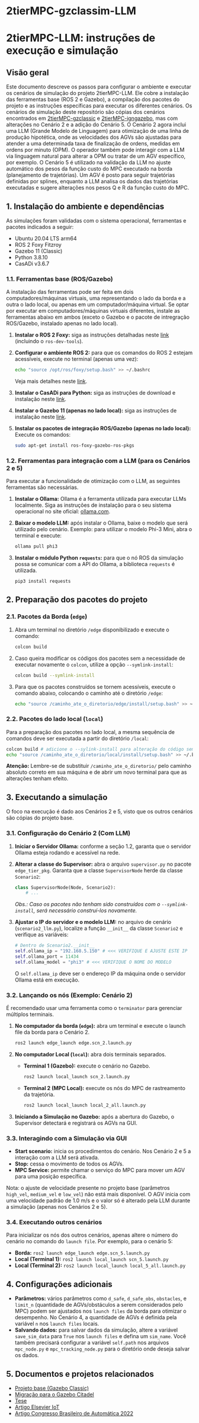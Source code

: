 # 2tierMPC-gzclassim-LLM

# 2tierMPC-LLM: instruções de execução e simulação

## Visão geral

Este documento descreve os passos para configurar o ambiente e executar os cenários de simulação do projeto 2tierMPC-LLM. Ele cobre a instalação das ferramentas base (ROS 2 e Gazebo), a compilação dos pacotes do projeto e as instruções específicas para executar os diferentes cenários. Os cenários de simulação deste repositório são cópias dos cenários encontrados em [2tierMPC-gzclassic](https://github.com/ralvomena/2tierMPC-gzclassic) e [2tierMPC-igngazebo](https://github.com/ralvomena/2tierMPC-igngazebo), mas com alterações no Cenário 2 e a adição do Cenário 5. O Cenário 2 agora inclui uma LLM (Grande Modelo de Linguagem) para otimização de uma linha de produção hipotética, onde as velocidades dos AGVs são ajustadas para atender a uma determinada taxa de finalização de ordens, medidas em ordens por minuto (OPM). O operador também pode interagir com a LLM via linguagem natural para alterar a OPM ou tratar de um AGV específico, por exemplo. O Cenário 5 é utilizado na validação da LLM no ajuste automático dos pesos da função custo do MPC executado na borda (planejamento de trajetórias). Um AGV é posto para seguir trajetórias definidas por splines, enquanto a LLM analisa os dados das trajetórias executadas e sugere alterações nos pesos Q e R da função custo do MPC.

## 1\. Instalação do ambiente e dependências

As simulações foram validadas com o sistema operacional, ferramentas e pacotes indicados a seguir:

  * Ubuntu 20.04 LTS arm64
  * ROS 2 Foxy Fitzroy
  * Gazebo 11 (Classic)
  * Python 3.8.10
  * CasADi v3.6.7

### 1.1. Ferramentas base (ROS/Gazebo)

A instalação das ferramentas pode ser feita em dois computadores/máquinas virtuais, uma representando o lado da borda e a outra o lado local, ou apenas em um computador/máquina virtual. Se optar por executar em computadores/máquinas virtuais diferentes, instale as ferramentas abaixo em ambos (exceto o Gazebo e o pacote de intregração ROS/Gazebo, instalado apenas no lado local).

1.  **Instalar o ROS 2 Foxy:** siga as instruções detalhadas neste [link](https://docs.ros.org/en/foxy/Installation/Ubuntu-Install-Debians.html) (incluindo o `ros-dev-tools`).

2.  **Configurar o ambiente ROS 2:** para que os comandos do ROS 2 estejam acessíveis, execute no terminal (apenas uma vez):

    ```bash
    echo "source /opt/ros/foxy/setup.bash" >> ~/.bashrc
    ```

    Veja mais detalhes neste [link](https://docs.ros.org/en/foxy/Tutorials/Beginner-CLI-Tools/Configuring-ROS2-Environment.html).

3.  **Instalar o CasADi para Python:** siga as instruções de download e instalação neste [link](https://web.casadi.org/get/).

4.  **Instalar o Gazebo 11 (apenas no lado local):** siga as instruções de instalação neste [link](https://classic.gazebosim.org/tutorials?tut=install_ubuntu).

5.  **Instalar os pacotes de integração ROS/Gazebo (apenas no lado local):** Execute os comandos:

    ```bash
    sudo apt-get install ros-foxy-gazebo-ros-pkgs
    ```

### 1.2. Ferramentas para integração com a LLM (para os Cenários 2 e 5)

Para executar a funcionalidade de otimização com o LLM, as seguintes ferramentas são necessárias.

1.  **Instalar o Ollama:** Ollama é a ferramenta utilizada para executar LLMs localmente. Siga as instruções de instalação para o seu sistema operacional no site oficial: [ollama.com](https://ollama.com).

2.  **Baixar o modelo LLM:** após instalar o Ollama, baixe o modelo que será utilizado pelo cenário. Exemplo: para utilizar o modelo Phi-3 Mini, abra o terminal e execute:

    ```bash
    ollama pull phi3
    ```

3.  **Instalar o módulo Python `requests`:** para que o nó ROS da simulação possa se comunicar com a API do Ollama, a biblioteca `requests` é utilizada.

    ```bash
    pip3 install requests
    ```

## 2\. Preparação dos pacotes do projeto

### 2.1. Pacotes da Borda (`edge`)

1.  Abra um terminal no diretório `/edge` disponibilizado e execute o comando:
    ```bash
    colcon build
    ```
2.  Caso queira modificar os códigos dos pacotes sem a necessidade de executar novamente o `colcon`, utilize a opção `--symlink-install`:
    ```bash
    colcon build --symlink-install
    ```
3.  Para que os pacotes construídos se tornem acessíveis, execute o comando abaixo, colocando o caminho até o diretório `/edge`:
    ```bash
    echo "source /caminho_ate_o_diretorio/edge/install/setup.bash" >> ~/.bashrc
    ```

### 2.2. Pacotes do lado local (`local`)

Para a preparação dos pacotes no lado local, a mesma sequência de comandos deve ser executada a partir do diretório `/local`:

```bash
colcon build # adicione o --sylink-install para alteração do código sem a necessidade de reexecutar o colcon 
echo "source /caminho_ate_o_diretorio/local/install/setup.bash" >> ~/.bashrc
```

**Atenção:** Lembre-se de substituir `/caminho_ate_o_diretorio/` pelo caminho absoluto correto em sua máquina e de abrir um novo terminal para que as alterações tenham efeito.

## 3\. Executando a simulação

O foco na execução é dado aos Cenários 2 e 5, visto que os outros cenários são cópias do projeto base.

### 3.1. Configuração do Cenário 2 (Com LLM)

1.  **Iniciar o Servidor Ollama:** conforme a seção 1.2, garanta que o servidor Ollama esteja rodando e acessível na rede.

2.  **Alterar a classe do Supervisor:** abra o arquivo `supervisor.py` no pacote `edge_tier_pkg`. Garanta que a classe `SupervisorNode` herde da classe `Scenario2`:

    ```python
    class SupervisorNode(Node, Scenario2):
        # ...
    ```

    *Obs.: Caso os pacotes não tenham sido construídos com o `--symlink-install`, será necessário construí-los novamente.*

3.  **Ajustar o IP do servidor e o modelo LLM:** no arquivo de cenário (`scenario2_llm.py`), localize a função `__init__` da classe `Scenario2` e verifique as variáveis:

    ```python
    # Dentro de Scenario2.__init__
    self.ollama_ip = "192.168.5.150" # <<< VERIFIQUE E AJUSTE ESTE IP
    self.ollama_port = 11434 
    self.ollama_model = "phi3" # <<< VERIFIQUE O NOME DO MODELO
    ```

    O `self.ollama_ip` deve ser o endereço IP da máquina onde o servidor Ollama está em execução.

### 3.2. Lançando os nós (Exemplo: Cenário 2)

É recomendado usar uma ferramenta como o `terminator` para gerenciar múltiplos terminais.

1.  **No computador da borda (`edge`):** abra um terminal e execute o launch file da borda para o Cenário 2.

    ```bash
    ros2 launch edge_launch edge.scn_2.launch.py
    ```

2.  **No computador Local (`local`):** abra dois terminais separados.

      * **Terminal 1 (Gazebo):** execute o cenário no Gazebo.
        ```bash
        ros2 launch local_launch scn_2.launch.py
        ```
      * **Terminal 2 (MPC Local):** execute os nós do MPC de rastreamento da trajetória.
        ```bash
        ros2 launch local_launch local_2_all.launch.py
        ```

3.  **Iniciando a Simulação no Gazebo:** após a abertura do Gazebo, o Supervisor detectará e registrará os AGVs na GUI.

### 3.3. Interagindo com a Simulação via GUI

  - **Start scenario:** inicia os procedimentos do cenário. Nos Cenário 2 e 5 a interação com a LLM será ativada.
  - **Stop:** cessa o movimento de todos os AGVs.
  - **MPC Service:** permite chamar o serviço do MPC para mover um AGV para uma posição específica.

  Nota: o ajuste de velocidade presente no projeto base (parâmetros `high_vel`, `medium_vel` e `low_vel`) não está mais disponível. O AGV inicia com uma velocidade padrão de 1.0 m/s e o valor só é alterado pela LLM durante a simulação (apenas nos Cenários 2 e 5).

### 3.4. Executando outros cenários

Para inicializar os nós dos outros cenários, apenas altere o número do cenário no comando do `launch file`. Por exemplo, para o cenário 5:

  * **Borda:** `ros2 launch edge_launch edge.scn_5.launch.py`
  * **Local (Terminal 1):** `ros2 launch local_launch scn_5.launch.py`
  * **Local (Terminal 2):** `ros2 launch local_launch local_5_all.launch.py`

## 4\. Configurações adicionais

  * **Parâmetros:** vários parâmetros como `d_safe`, `d_safe_obs`, `obstacles`, e `limit_n` (quantidade de AGVs/obstáculos a serem considerados pelo MPC) podem ser ajustados nos `launch files` da borda para otimizar o desempenho. No Cenário 4, a quantidade de AGVs é definida pela variável `n` nos `launch files` locais.
  * **Salvando dados:** para salvar dados da simulação, altere a variável `save_sim_data` para `True` nos `launch files` e defina um `sim_name`. Você também precisará configurar a variável `self.path` nos arquivos `mpc_node.py` e `mpc_tracking_node.py` para o diretório onde deseja salvar os dados.

## 5\. Documentos e projetos relacionados

  * [Projeto base (Gazebo Classic)](https://github.com/ralvomena/2tierMPC-gzclassic)
  * [Migração para o Gazebo Citadel](https://github.com/ralvomena/2tierMPC-igngazebo)
  * [Tese](http://dspace.sti.ufcg.edu.br:8080/jspui/handle/riufcg/30896)
  * [Artigo Elsevier IoT](https://www.sciencedirect.com/science/article/abs/pii/S2542660522001470)
  * [Artigo Congresso Brasileiro de Automática 2022](https://www.sba.org.br/cba2022/wp-content/uploads/artigos_cba2022/paper_9287.pdf)
